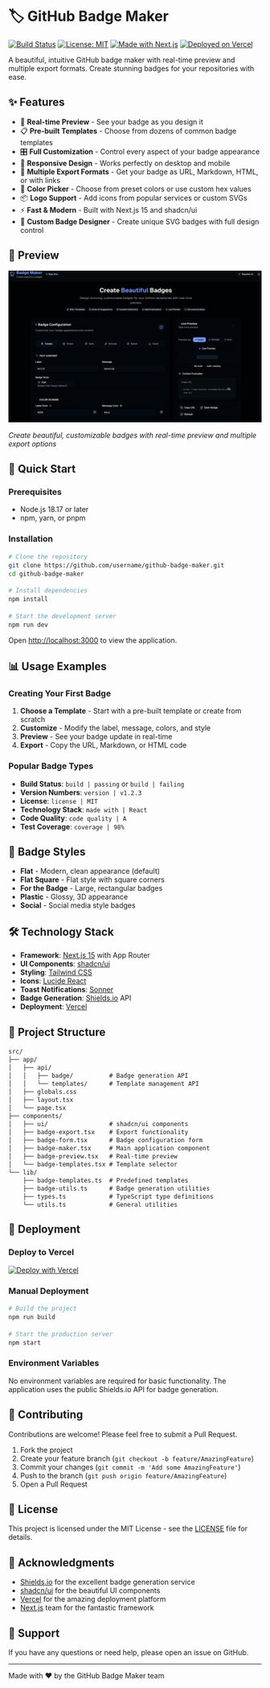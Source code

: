 # 🏷️ GitHub Badge Maker

[![Build Status](https://img.shields.io/badge/build-passing-brightgreen)](https://github.com/username/github-badge-maker)
[![License: MIT](https://img.shields.io/badge/License-MIT-yellow.svg)](https://opensource.org/licenses/MIT)
[![Made with Next.js](https://img.shields.io/badge/made%20with-Next.js-000000.svg?style=flat&logo=next.js)](https://nextjs.org/)
[![Deployed on Vercel](https://img.shields.io/badge/deployed%20on-Vercel-000000.svg?style=flat&logo=vercel)](https://vercel.com/)

A beautiful, intuitive GitHub badge maker with real-time preview and multiple export formats. Create stunning badges for your repositories with ease.

## ✨ Features

- 🎨 **Real-time Preview** - See your badge as you design it
- 📋 **Pre-built Templates** - Choose from dozens of common badge templates
- 🎛️ **Full Customization** - Control every aspect of your badge appearance
- 📱 **Responsive Design** - Works perfectly on desktop and mobile
- 🚀 **Multiple Export Formats** - Get your badge as URL, Markdown, HTML, or with links
- 🌈 **Color Picker** - Choose from preset colors or use custom hex values
- 📦 **Logo Support** - Add icons from popular services or custom SVGs
- ⚡ **Fast & Modern** - Built with Next.js 15 and shadcn/ui
- 🎨 **Custom Badge Designer** - Create unique SVG badges with full design control

## 📸 Preview

![GitHub Badge Maker Screenshot](./screenshot.png)

*Create beautiful, customizable badges with real-time preview and multiple export options*

## 🚀 Quick Start

### Prerequisites

- Node.js 18.17 or later
- npm, yarn, or pnpm

### Installation

```bash
# Clone the repository
git clone https://github.com/username/github-badge-maker.git
cd github-badge-maker

# Install dependencies
npm install

# Start the development server
npm run dev
```

Open [http://localhost:3000](http://localhost:3000) to view the application.

## 📊 Usage Examples

### Creating Your First Badge

1. **Choose a Template** - Start with a pre-built template or create from scratch
2. **Customize** - Modify the label, message, colors, and style
3. **Preview** - See your badge update in real-time
4. **Export** - Copy the URL, Markdown, or HTML code

### Popular Badge Types

- **Build Status**: `build | passing` or `build | failing`
- **Version Numbers**: `version | v1.2.3`
- **License**: `license | MIT`
- **Technology Stack**: `made with | React`
- **Code Quality**: `code quality | A`
- **Test Coverage**: `coverage | 98%`

## 🎨 Badge Styles

- **Flat** - Modern, clean appearance (default)
- **Flat Square** - Flat style with square corners
- **For the Badge** - Large, rectangular badges
- **Plastic** - Glossy, 3D appearance
- **Social** - Social media style badges

## 🛠️ Technology Stack

- **Framework**: [Next.js 15](https://nextjs.org/) with App Router
- **UI Components**: [shadcn/ui](https://ui.shadcn.com/)
- **Styling**: [Tailwind CSS](https://tailwindcss.com/)
- **Icons**: [Lucide React](https://lucide.dev/)
- **Toast Notifications**: [Sonner](https://sonner.emilkowal.ski/)
- **Badge Generation**: [Shields.io](https://shields.io/) API
- **Deployment**: [Vercel](https://vercel.com/)

## 📁 Project Structure

```
src/
├── app/
│   ├── api/
│   │   ├── badge/          # Badge generation API
│   │   └── templates/      # Template management API
│   ├── globals.css
│   ├── layout.tsx
│   └── page.tsx
├── components/
│   ├── ui/                 # shadcn/ui components
│   ├── badge-export.tsx    # Export functionality
│   ├── badge-form.tsx      # Badge configuration form
│   ├── badge-maker.tsx     # Main application component
│   ├── badge-preview.tsx   # Real-time preview
│   └── badge-templates.tsx # Template selector
└── lib/
    ├── badge-templates.ts  # Predefined templates
    ├── badge-utils.ts      # Badge generation utilities
    ├── types.ts            # TypeScript type definitions
    └── utils.ts            # General utilities
```

## 🚀 Deployment

### Deploy to Vercel

[![Deploy with Vercel](https://vercel.com/button)](https://vercel.com/new/clone?repository-url=https://github.com/username/github-badge-maker)

### Manual Deployment

```bash
# Build the project
npm run build

# Start the production server
npm start
```

### Environment Variables

No environment variables are required for basic functionality. The application uses the public Shields.io API for badge generation.

## 🤝 Contributing

Contributions are welcome! Please feel free to submit a Pull Request.

1. Fork the project
2. Create your feature branch (`git checkout -b feature/AmazingFeature`)
3. Commit your changes (`git commit -m 'Add some AmazingFeature'`)
4. Push to the branch (`git push origin feature/AmazingFeature`)
5. Open a Pull Request

## 📝 License

This project is licensed under the MIT License - see the [LICENSE](LICENSE) file for details.

## 🙏 Acknowledgments

- [Shields.io](https://shields.io/) for the excellent badge generation service
- [shadcn/ui](https://ui.shadcn.com/) for the beautiful UI components
- [Vercel](https://vercel.com/) for the amazing deployment platform
- [Next.js](https://nextjs.org/) team for the fantastic framework

## 📧 Support

If you have any questions or need help, please open an issue on GitHub.

---

Made with ❤️ by the GitHub Badge Maker team
